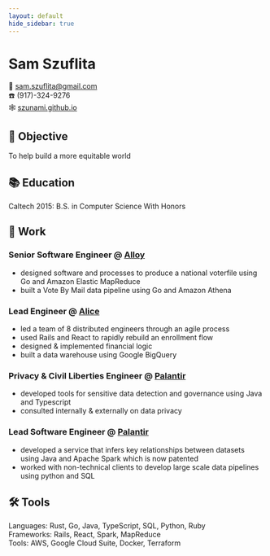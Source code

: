 ```yaml
---
layout: default
hide_sidebar: true
---
```


# Sam Szuflita

💌 [sam.szuflita@gmail.com](mailto:sam.szuflita@gmail.com)  
☎️ (917)-324-9276  
🕸️ [szunami.github.io](https://szunami.github.io)

## 🎯 Objective

To help build a more equitable world

## 📚 Education

Caltech 2015: B.S. in Computer Science With Honors

## 💼 Work

### Senior Software Engineer @ [Alloy](https://alloy.us/)

- designed software and processes to produce a national voterfile using Go and Amazon Elastic MapReduce
- built a Vote By Mail data pipeline using Go and Amazon Athena

### Lead Engineer @ [Alice](https://www.thisisalice.com/)

- led a team of 8 distributed engineers through an agile process
- used Rails and React to rapidly rebuild an enrollment flow
- designed & implemented financial logic
- built a data warehouse using Google BigQuery

### Privacy & Civil Liberties Engineer @ [Palantir](https://www.palantir.com/)

- developed tools for sensitive data detection and governance using Java and Typescript
- consulted internally & externally on data privacy


### Lead Software Engineer @ [Palantir](https://www.palantir.com/)
- developed a service that infers key relationships between datasets using Java and Apache Spark which is now patented
- worked with non-technical clients to develop large scale data pipelines using python and SQL

## 🛠️ Tools

Languages: Rust, Go, Java, TypeScript, SQL, Python, Ruby  
Frameworks: Rails, React, Spark, MapReduce  
Tools: AWS, Google Cloud Suite, Docker, Terraform